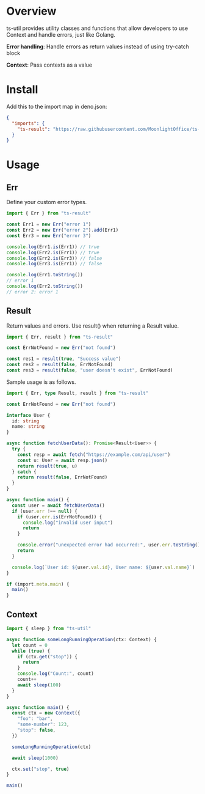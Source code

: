 # Overview

ts-util provides utility classes and functions that allow developers to use Context and handle
errors, just like Golang.

**Error handling**: Handle errors as return values instead of using try-catch block

**Context**: Pass contexts as a value

# Install

Add this to the import map in deno.json:

```json
{
  "imports": {
    "ts-result": "https://raw.githubusercontent.com/MoonlightOffice/ts-util/@latest/result.ts"
  }
}
```

# Usage

## Err

Define your custom error types.

```TypeScript
import { Err } from "ts-result"

const Err1 = new Err("error 1")
const Err2 = new Err("error 2").add(Err1)
const Err3 = new Err("error 3")

console.log(Err1.is(Err1)) // true
console.log(Err2.is(Err1)) // true
console.log(Err2.is(Err3)) // false
console.log(Err3.is(Err1)) // false

console.log(Err1.toString())
// error 1
console.log(Err2.toString())
// error 2: error 1
```

## Result

Return values and errors. Use result() when returning a Result value.

```TypeScript
import { Err, result } from "ts-result"

const ErrNotFound = new Err("not found")

const res1 = result(true, "Success value")
const res2 = result(false, ErrNotFound)
const res3 = result(false, "user doesn't exist", ErrNotFound)
```

Sample usage is as follows.

```TypeScript
import { Err, type Result, result } from "ts-result"

const ErrNotFound = new Err("not found")

interface User {
  id: string
  name: string
}

async function fetchUserData(): Promise<Result<User>> {
  try {
    const resp = await fetch("https://example.com/api/user")
    const u: User = await resp.json()
    return result(true, u)
  } catch {
    return result(false, ErrNotFound)
  }
}

async function main() {
  const user = await fetchUserData()
  if (user.err !== null) {
    if (user.err.is(ErrNotFound)) {
      console.log("invalid user input")
      return
    }

    console.error("unexpected error had occurred:", user.err.toString())
    return
  }

  console.log(`User id: ${user.val.id}, User name: ${user.val.name}`)
}

if (import.meta.main) {
  main()
}
```

## Context

```TypeScript
import { sleep } from "ts-util"

async function someLongRunningOperation(ctx: Context) {
  let count = 0
  while (true) {
    if (ctx.get("stop")) {
      return
    }
    console.log("Count:", count)
    count++
    await sleep(100)
  }
}

async function main() {
  const ctx = new Context({
    "foo": "bar",
    "some-number": 123,
    "stop": false,
  })

  someLongRunningOperation(ctx)

  await sleep(1000)

  ctx.set("stop", true)
}

main()
```

